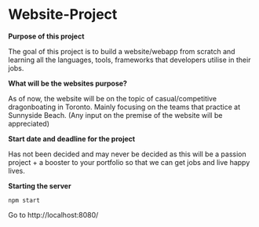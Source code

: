 # Website-Project

**Purpose of this project**

The goal of this project is to build a website/webapp from scratch and learning all the languages, tools, frameworks that developers utilise in their jobs.

**What will be the websites purpose?**

As of now, the website will be on the topic of casual/competitive dragonboating in Toronto. Mainly focusing on the teams that practice at Sunnyside Beach. (Any input
on the premise of the website will be appreciated)

**Start date and deadline for the project**

Has not been decided and may never be decided as this will be a passion project + a booster to your portfolio so that we can get jobs and live happy lives.

**Starting the server**

``npm start``

Go to http://localhost:8080/

